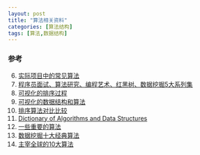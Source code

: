 ```yaml
---
layout: post
title: "算法相关资料"
categories: [算法结构]
tags: [算法,数据结构]
---
```


### 参考
6. [实际项目中的常见算法][6]
0. [程序员面试、算法研究、编程艺术、红黑树、数据挖掘5大系列集][0]
1. [可视化的排序过程][1]
2. [可视化的数据结构和算法][2]
3. [排序算法对比比较][3]
4. [Dictionary of Algorithms and Data Structures][4]
5. [一些重要的算法][5]
6. [数据挖掘十大经典算法][7]
7. [主宰全球的10大算法][8]







[0]: http://blog.csdn.net/v_july_v/article/details/6543438 "程序员面试、算法研究、编程艺术、红黑树、数据挖掘5大系列集"
[1]: http://coolshell.cn/articles/3933.html "可视化的排序过程"
[2]: http://coolshell.cn/articles/4671.html "可视化的数据结构和算法"
[3]: http://en.wikipedia.org/wiki/Sorting_algorithm#Comparison_of_algorithms "排序算法对比比较"
[4]: http://xlinux.nist.gov/dads/ "Dictionary of Algorithms and Data Structures"
[5]: http://coolshell.cn/articles/2583.html "一些重要的算法"
[6]: http://www.infoq.com/cn/news/2013/11/Core-algorithms-deployed "实际项目中的常见算法"
[7]: http://www.kuqin.com/shuoit/20130828/334917.html "数据挖掘十大经典算法"
[8]: http://www.csdn.net/article/2014-06-03/2820046-Algorithm "主宰全球的10大算法"